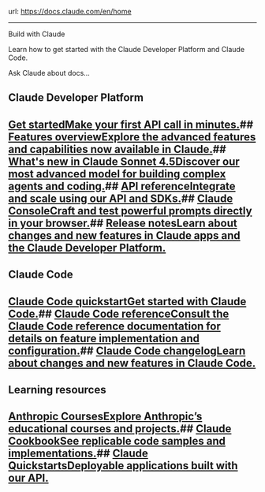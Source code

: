 url: https://docs.claude.com/en/home

---

Build with Claude

Learn how to get started with the Claude Developer Platform and Claude Code.

Ask Claude about docs…

## Claude Developer Platform

## [Get startedMake your first API call in minutes.](/en/docs/get-started)## [Features overviewExplore the advanced features and capabilities now available in Claude.](/en/docs/build-with-claude/overview)## [What's new in Claude Sonnet 4.5Discover our most advanced model for building complex agents and coding.](/en/docs/about-claude/models/whats-new-sonnet-4-5)## [API referenceIntegrate and scale using our API and SDKs.](/en/api/getting-started)## [Claude ConsoleCraft and test powerful prompts directly in your browser.](https://console.anthropic.com)## [Release notesLearn about changes and new features in Claude apps and the Claude Developer Platform.](/en/release-notes/overview)

## Claude Code

## [Claude Code quickstartGet started with Claude Code.](/en/docs/claude-code/quickstart)## [Claude Code referenceConsult the Claude Code reference documentation for details on feature implementation and configuration.](/en/docs/claude-code/overview)## [Claude Code changelogLearn about changes and new features in Claude Code.](https://github.com/anthropics/claude-code/blob/main/CHANGELOG.md)

## Learning resources

## [Anthropic CoursesExplore Anthropic’s educational courses and projects.](https://anthropic.skilljar.com/)## [Claude CookbookSee replicable code samples and implementations.](https://github.com/anthropics/anthropic-cookbook)## [Claude QuickstartsDeployable applications built with our API.](https://github.com/anthropics/anthropic-quickstarts)
